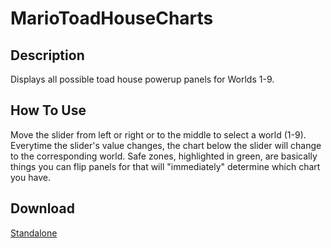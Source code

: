 # MarioToadHouseCharts
## Description
Displays all possible toad house powerup panels for Worlds 1-9.

## How To Use
Move the slider from left or right or to the middle to select a world (1-9).
Everytime the slider's value changes, the chart below the slider will change to the corresponding world.
Safe zones, highlighted in green, are basically things you can flip panels for that will "immediately" determine which chart you have.

## Download
[Standalone](https://github.com/Lexz-08/MarioToadHouseCharts/releases/latest/download/MarioToadHouseCharts.exe)
